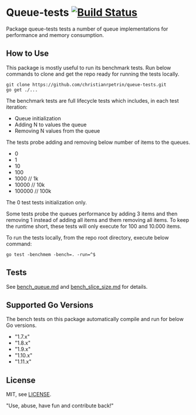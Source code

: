 # Queue-tests [![Build Status](https://travis-ci.com/christianrpetrin/queue-tests.svg?branch=master)](https://travis-ci.com/christianrpetrin/queue-tests) 
Package queue-tests tests a number of queue implementations for performance and memory consumption.

## How to Use
This package is mostly useful to run its benchmark tests. Run below commands to clone and get the repo ready for running the tests locally.

```
git clone https://github.com/christianrpetrin/queue-tests.git
go get ./...
```

The benchmark tests are full lifecycle tests which includes, in each test iteration:
- Queue initialization
- Adding N to values the queue
- Removing N values from the queue

The tests probe adding and removing below number of items to the queues.

- 0
- 1
- 10
- 100
- 1000   // 1k
- 10000  // 10k
- 100000 // 100k

The 0 test tests initialization only.

Some tests probe the queues performance by adding 3 items and then removing 1 instead of adding all items and them removing all items.
To keep the runtime short, these tests will only execute for 100 and 10.000 items.

To run the tests locally, from the repo root directory, execute below command:

```
go test -benchmem -bench=. -run=^$
```

## Tests
See [bench_queue.md](bench_queue.md) and [bench_slice_size.md](bench_slice_size.md) for details.


## Supported Go Versions
The bench tests on this package automatically compile and run for below Go versions.

- "1.7.x"
- "1.8.x"
- "1.9.x"
- "1.10.x"
- "1.11.x"

## License
MIT, see [LICENSE](LICENSE).

"Use, abuse, have fun and contribute back!"
